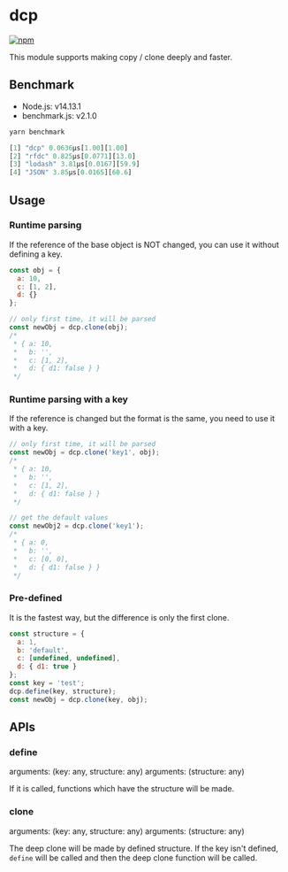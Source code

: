 # dcp

[![npm](https://img.shields.io/npm/v/dcp.svg)](https://www.npmjs.com/package/dcp)

This module supports making copy / clone deeply and faster.

## Benchmark

- Node.js: v14.13.1
- benchmark.js: v2.1.0

```js
yarn benchmark

[1] "dcp" 0.0636μs[1.00][1.00]
[2] "rfdc" 0.825μs[0.0771][13.0]
[3] "lodash" 3.81μs[0.0167][59.9]
[4] "JSON" 3.85μs[0.0165][60.6]
```


## Usage

### Runtime parsing

If the reference of the base object is NOT changed, you can use it without defining a key.

```js
const obj = {
  a: 10,
  c: [1, 2],
  d: {}
};

// only first time, it will be parsed
const newObj = dcp.clone(obj);
/*
 * { a: 10,
 *   b: '',
 *   c: [1, 2],
 *   d: { d1: false } }
 */
```

### Runtime parsing with a key

If the reference is changed but the format is the same, you need to use it with a key.

```js
// only first time, it will be parsed
const newObj = dcp.clone('key1', obj);
/*
 * { a: 10,
 *   b: '',
 *   c: [1, 2],
 *   d: { d1: false } }
 */

// get the default values
const newObj2 = dcp.clone('key1');
/*
 * { a: 0,
 *   b: '',
 *   c: [0, 0],
 *   d: { d1: false } }
 */
```

### Pre-defined

It is the fastest way, but the difference is only the first clone.

```js
const structure = {
  a: 1,
  b: 'default',
  c: [undefined, undefined],
  d: { d1: true }
};
const key = 'test';
dcp.define(key, structure);
const newObj = dcp.clone(key, obj);
```

## APIs

### define

arguments: (key: any, structure: any)
arguments: (structure: any)

If it is called, functions which have the structure will be made.

### clone

arguments: (key: any, structure: any)
arguments: (structure: any)

The deep clone will be made by defined structure.
If the key isn't defined, `define` will be called and then the deep clone function will be called.

